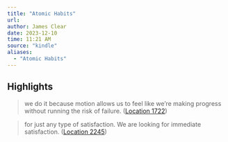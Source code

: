 ```yaml
---
title: "Atomic Habits"
url: 
author: James Clear
date: 2023-12-10
time: 11:21 AM
source: "kindle"
aliases:
  - "Atomic Habits"
---
```

## Highlights
> we do it because motion allows us to feel like we’re making progress without running the risk of failure. ([Location 1722](https://readwise.io/to_kindle?action=open&asin=B07D23CFGR&location=1722))

> for just any type of satisfaction. We are looking for immediate satisfaction. ([Location 2245](https://readwise.io/to_kindle?action=open&asin=B07D23CFGR&location=2245))

